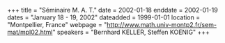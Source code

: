 +++
title = "Séminaire M. A. T."
date = 2002-01-18
enddate = 2002-01-19
dates = "January 18 - 19, 2002"
dateadded = 1999-01-01
location = "Montpellier, France"
webpage = "http://www.math.univ-montp2.fr/sem-mat/mpl02.html"
speakers = "Bernhard KELLER, Steffen KOENIG"
+++
